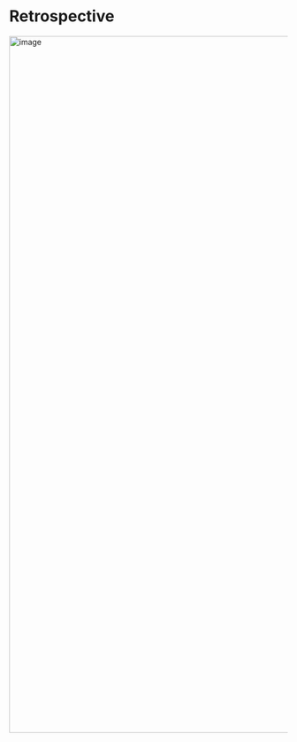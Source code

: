 # Retrospective

<img width="1259" alt="image" src="https://user-images.githubusercontent.com/56087826/167311164-95f63f82-6a4d-42ad-bad9-1bf2e429a7fd.png">
